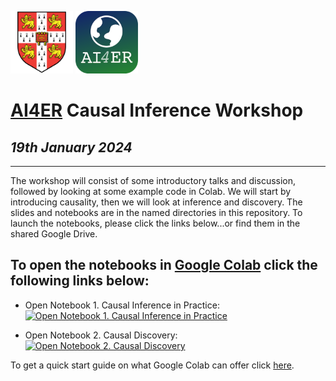 <p float="left">
  <img src="img/cam.png" width="100" />
  <img src="img/ai4er_logo_new.png" width="100" />
</p>

# [AI4ER](https://ai4er-cdt.esc.cam.ac.uk/) Causal Inference Workshop
## *19th January 2024*

<body>
  
---

The workshop will consist of some introductory talks and discussion, followed by looking at some example code in Colab. We will start by introducing causality, then we will look at inference and discovery. The slides and notebooks are in the named directories in this repository. To launch the notebooks, please click the links below...or find them in the shared Google Drive.
  
## To open the notebooks in [Google Colab](https://colab.research.google.com/?utm_source=scs-index) click the following links below:

- Open Notebook 1. Causal Inference in Practice: [![Open Notebook 1. Causal Inference in Practice](https://colab.research.google.com/assets/colab-badge.svg)](https://colab.research.google.com/github/shmh40/ai4er_causal_workshop/blob/main/notebooks/correlation_causation_conditioning.ipynb)

- Open Notebook 2. Causal Discovery: [![Open Notebook 2. Causal Discovery](https://colab.research.google.com/assets/colab-badge.svg)](https://colab.research.google.com/github/shmh40/ai4er_causal_workshop/blob/main/notebooks/causal_discovery_time_series.ipynb)

To get a quick start guide on what Google Colab can offer click [here](https://colab.research.google.com/?utm_source=scs-index).

</body>
